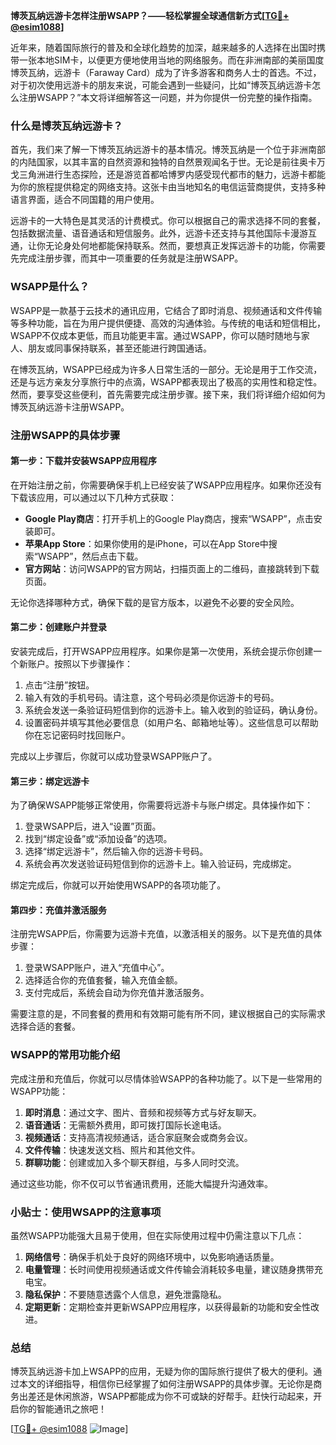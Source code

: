 **博茨瓦纳远游卡怎样注册WSAPP？——轻松掌握全球通信新方式[[TG💪+ @esim1088](https://t.me/s/esim1088)]**

近年来，随着国际旅行的普及和全球化趋势的加深，越来越多的人选择在出国时携带一张本地SIM卡，以便更方便地使用当地的网络服务。而在非洲南部的美丽国度博茨瓦纳，远游卡（Faraway Card）成为了许多游客和商务人士的首选。不过，对于初次使用远游卡的朋友来说，可能会遇到一些疑问，比如“博茨瓦纳远游卡怎么注册WSAPP？”本文将详细解答这一问题，并为你提供一份完整的操作指南。

### 什么是博茨瓦纳远游卡？

首先，我们来了解一下博茨瓦纳远游卡的基本情况。博茨瓦纳是一个位于非洲南部的内陆国家，以其丰富的自然资源和独特的自然景观闻名于世。无论是前往奥卡万戈三角洲进行生态探险，还是游览首都哈博罗内感受现代都市的魅力，远游卡都能为你的旅程提供稳定的网络支持。这张卡由当地知名的电信运营商提供，支持多种语言界面，适合不同国籍的用户使用。

远游卡的一大特色是其灵活的计费模式。你可以根据自己的需求选择不同的套餐，包括数据流量、语音通话和短信服务。此外，远游卡还支持与其他国际卡漫游互通，让你无论身处何地都能保持联系。然而，要想真正发挥远游卡的功能，你需要先完成注册步骤，而其中一项重要的任务就是注册WSAPP。

### WSAPP是什么？

WSAPP是一款基于云技术的通讯应用，它结合了即时消息、视频通话和文件传输等多种功能，旨在为用户提供便捷、高效的沟通体验。与传统的电话和短信相比，WSAPP不仅成本更低，而且功能更丰富。通过WSAPP，你可以随时随地与家人、朋友或同事保持联系，甚至还能进行跨国通话。

在博茨瓦纳，WSAPP已经成为许多人日常生活的一部分。无论是用于工作交流，还是与远方亲友分享旅行中的点滴，WSAPP都表现出了极高的实用性和稳定性。然而，要享受这些便利，首先需要完成注册步骤。接下来，我们将详细介绍如何为博茨瓦纳远游卡注册WSAPP。

### 注册WSAPP的具体步骤

#### 第一步：下载并安装WSAPP应用程序

在开始注册之前，你需要确保手机上已经安装了WSAPP应用程序。如果你还没有下载该应用，可以通过以下几种方式获取：

- **Google Play商店**：打开手机上的Google Play商店，搜索“WSAPP”，点击安装即可。
- **苹果App Store**：如果你使用的是iPhone，可以在App Store中搜索“WSAPP”，然后点击下载。
- **官方网站**：访问WSAPP的官方网站，扫描页面上的二维码，直接跳转到下载页面。

无论你选择哪种方式，确保下载的是官方版本，以避免不必要的安全风险。

#### 第二步：创建账户并登录

安装完成后，打开WSAPP应用程序。如果你是第一次使用，系统会提示你创建一个新账户。按照以下步骤操作：

1. 点击“注册”按钮。
2. 输入有效的手机号码。请注意，这个号码必须是你远游卡的号码。
3. 系统会发送一条验证码短信到你的远游卡上。输入收到的验证码，确认身份。
4. 设置密码并填写其他必要信息（如用户名、邮箱地址等）。这些信息可以帮助你在忘记密码时找回账户。

完成以上步骤后，你就可以成功登录WSAPP账户了。

#### 第三步：绑定远游卡

为了确保WSAPP能够正常使用，你需要将远游卡与账户绑定。具体操作如下：

1. 登录WSAPP后，进入“设置”页面。
2. 找到“绑定设备”或“添加设备”的选项。
3. 选择“绑定远游卡”，然后输入你的远游卡号码。
4. 系统会再次发送验证码短信到你的远游卡上。输入验证码，完成绑定。

绑定完成后，你就可以开始使用WSAPP的各项功能了。

#### 第四步：充值并激活服务

注册完WSAPP后，你需要为远游卡充值，以激活相关的服务。以下是充值的具体步骤：

1. 登录WSAPP账户，进入“充值中心”。
2. 选择适合你的充值套餐，输入充值金额。
3. 支付完成后，系统会自动为你充值并激活服务。

需要注意的是，不同套餐的费用和有效期可能有所不同，建议根据自己的实际需求选择合适的套餐。

### WSAPP的常用功能介绍

完成注册和充值后，你就可以尽情体验WSAPP的各种功能了。以下是一些常用的WSAPP功能：

1. **即时消息**：通过文字、图片、音频和视频等方式与好友聊天。
2. **语音通话**：无需额外费用，即可拨打国际长途电话。
3. **视频通话**：支持高清视频通话，适合家庭聚会或商务会议。
4. **文件传输**：快速发送文档、照片和其他文件。
5. **群聊功能**：创建或加入多个聊天群组，与多人同时交流。

通过这些功能，你不仅可以节省通讯费用，还能大幅提升沟通效率。

### 小贴士：使用WSAPP的注意事项

虽然WSAPP功能强大且易于使用，但在实际使用过程中仍需注意以下几点：

1. **网络信号**：确保手机处于良好的网络环境中，以免影响通话质量。
2. **电量管理**：长时间使用视频通话或文件传输会消耗较多电量，建议随身携带充电宝。
3. **隐私保护**：不要随意透露个人信息，避免泄露隐私。
4. **定期更新**：定期检查并更新WSAPP应用程序，以获得最新的功能和安全性改进。

### 总结

博茨瓦纳远游卡加上WSAPP的应用，无疑为你的国际旅行提供了极大的便利。通过本文的详细指导，相信你已经掌握了如何注册WSAPP的具体步骤。无论你是商务出差还是休闲旅游，WSAPP都能成为你不可或缺的好帮手。赶快行动起来，开启你的智能通讯之旅吧！

[[TG💪+ @esim1088](https://t.me/s/esim1088) ![Image](https://i.postimg.cc/4NQfJmqS/Snipaste-2025-05-13-00-14-12.png)]